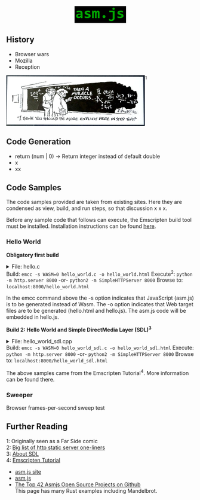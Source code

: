 <div align="center">
<img src="doc/asmjs.png" width="138" height="45">
</div>

## History
* Browser wars
* Mozilla
* Reception

<img src="doc/miracle.png" width="372" height="136" align="top"><sup>1</sup>

## Code Generation
* return (num | 0) -> Return integer instead of default double
* x
* xx

## Code Samples
The code samples provided are taken from existing sites. Here they are condensed as view, build, and run steps, so that discussion x x x.

Before any sample code that follows can execute, the Emscripten build tool must be installed.  Installation instructions can be found [here](foo/bar).
### Hello World
__Obligatory first build__

<details>
<summary>File: hello.c</summary>

    #include <stdio.h>  
    
    int main() {  
        printf("hello, world!\n");  
        return 0;  
    }
</details>
Build: <code>emcc -s WASM=0 hello_world.c -o hello_world.html</code>  
Execute<sup>2</sup>: <code>python -m http.server 8000</code> -or- <code>python2 -m SimpleHTTPServer 8000</code>  
Browse to: <code>localhost:8000/hello_world.html</code>

In the emcc command above the -s option indicates that JavaScript (asm.js) is to be generated instead of Wasm. The -o option indicates that Web target files are to be generated (hello.html and hello.js). The asm.js code will be embedded in hello.js.

__Build 2: Hello World and Simple DirectMedia Layer (SDL)<sup>3</sup>__

<details>
<summary>File: hello_world_sdl.cpp</summary>

    // Copyright 2011 The Emscripten Authors.  All rights reserved.
    // Emscripten is available under two separate licenses, the MIT license and the
    // University of Illinois/NCSA Open Source License.  Both these licenses can be
    // found in the LICENSE file.
    
    #include <stdio.h>
    #include <SDL/SDL.h>
    
    #ifdef __EMSCRIPTEN__
    #include <emscripten.h>
    #endif
    
    extern "C" int main(int argc, char** argv) {
      printf("hello, world!\n");
    
      SDL_Init(SDL_INIT_VIDEO);
      SDL_Surface *screen = SDL_SetVideoMode(256, 256, 32, SDL_SWSURFACE);
    
    #ifdef TEST_SDL_LOCK_OPTS
      EM_ASM("SDL.defaults.copyOnLock = false; SDL.defaults.discardOnLock = true; SDL.defaults.opaqueFrontBuffer = false;");
    #endif
    
      if (SDL_MUSTLOCK(screen)) SDL_LockSurface(screen);
      for (int i = 0; i < 256; i++) {
        for (int j = 0; j < 256; j++) {
    #ifdef TEST_SDL_LOCK_OPTS
          // Alpha behaves like in the browser, so write proper opaque pixels.
          int alpha = 255;
    #else
          // To emulate native behavior with blitting to screen, alpha component is ignored. Test that it is so by outputting
          // data (and testing that it does get discarded)
          int alpha = (i+j) % 255;
    #endif
          *((Uint32*)screen->pixels + i * 256 + j) = SDL_MapRGBA(screen->format, i, j, 255-i, alpha);
        }
      }
      if (SDL_MUSTLOCK(screen)) SDL_UnlockSurface(screen);
      SDL_Flip(screen); 
    
      printf("you should see a smoothly-colored square - no sharp lines but the square borders!\n");
      printf("and here is some text that should be HTML-friendly: amp: |&| double-quote: |\"| quote: |'| less-than, greater-than, html-like tags: |<cheez></cheez>|\nanother line.\n");
    
      SDL_Quit();
    
      return 0;
    }
</details>
Build: <code>emcc -s WASM=0 hello_world_sdl.c -o hello_world_sdl.html</code>  
Execute: <code>python -m http.server 8000</code> -or- <code>python2 -m SimpleHTTPServer 8000</code>  
Browse to: <code>localhost:8000/hello_world_sdl.html</code>

The above samples came from the Emscripten Tutorial<sup>4</sup>.  More information can be found there.


### Sweeper
Browser frames-per-second sweep test

## Further Reading
1: Originally seen as a Far Side comic  
2: [Big list of http static server one-liners](https://gist.github.com/willurd/5720255)  
3: [About SDL](https://www.libsdl.org/)  
4: [Emscripten Tutorial](https://emscripten.org/docs/getting_started/Tutorial.html)

- [asm.js site](http://asmjs.org)
- [asm.js](https://developer.mozilla.org/en-US/docs/Games/Tools/asm.js)
- [The Top 42 Asmjs Open Source Projects on Github](https://awesomeopensource.com/projects/asmjs)  
    This page has many Rust examples including Mandelbrot.

